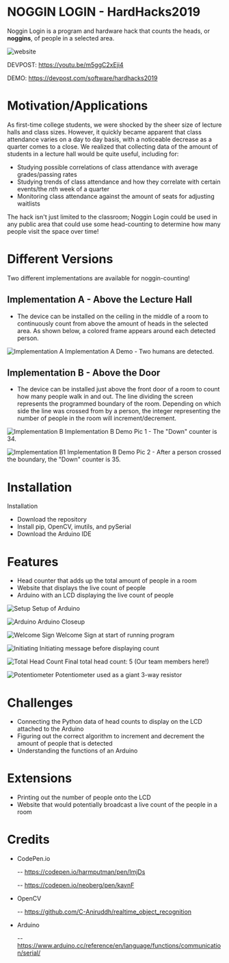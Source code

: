 # NOGGIN LOGIN - HardHacks2019
Noggin Login is a program and hardware hack that counts the heads, or __noggins__, of people in a selected area.

![website](media/noggin-login.png)

DEVPOST: https://youtu.be/m5ggC2xEji4

DEMO: https://devpost.com/software/hardhacks2019

# Motivation/Applications
As first-time college students, we were shocked by the sheer size of lecture halls and class sizes. However, it quickly became apparent that class attendance varies on a day to day basis, with a noticeable decrease as a quarter comes to a close. We realized that collecting data of the amount of students in a lecture hall would be quite useful, including for:
- Studying possible correlations of class attendance with average grades/passing rates
- Studying trends of class attendance and how they correlate with certain events/the _nth_ week of a quarter
- Monitoring class attendance against the amount of seats for adjusting waitlists

The hack isn't just limited to the classroom; Noggin Login could be used in any public area that could use some head-counting to determine how many people visit the space over time!

# Different Versions
Two different implementations are available for noggin-counting!

## Implementation A - Above the Lecture Hall
- The device can be installed on the ceiling in the middle of a room to continuously count from above the amount of heads in the selected area. As shown below, a colored frame appears around each detected person.

![Implementation A](media/ImplementationA.jpg)
Implementation A Demo - Two humans are detected.

## Implementation B - Above the Door
- The device can be installed just above the front door of a room to count how many people walk in and out. The line dividing the screen represents the programmed boundary of the room. Depending on which side the line was crossed from by a person, the integer representing the number of people in the room will increment/decrement.

![Implementation B](media/ImplementationB2.jpg)
Implementation B Demo Pic 1 - The "Down" counter is 34.

![Implementation B1](media/ImplementationB1.jpg)
Implementation B Demo Pic 2 - After a person crossed the boundary, the "Down" counter is 35.

# Installation
Installation
- Download the repository
- Install pip, OpenCV, imutils, and pySerial
- Download the Arduino IDE

# Features
- Head counter that adds up the total amount of people in a room
- Website that displays the live count of people
- Arduino with an LCD displaying the live count of people

![Setup](media/Setup.jpg)
Setup of Arduino

![Arduino](media/Arduino.jpg)
Arduino Closeup

![Welcome Sign](media/WelcomeSign.jpg)
Welcome Sign at start of running program

![Initiating](media/Initiating.jpg)
Initiating message before displaying count

![Total Head Count](media/TotalHeadCount.jpg)
Final total head count: 5 (Our team members here!)

![Potentiometer](media/Potentiometer10K.jpg)
Potentiometer used as a giant 3-way resistor

# Challenges
- Connecting the Python data of head counts to display on the LCD attached to the Arduino
- Figuring out the correct algorithm to increment and decrement the amount of people that is detected
- Understanding the functions of an Arduino

# Extensions
- Printing out the number of people onto the LCD
- Website that would potentially broadcast a live count of the people in a room

# Credits
- CodePen.io
  
  -- https://codepen.io/harmputman/pen/ImjDs
  
  -- https://codepen.io/neoberg/pen/kavnF

- OpenCV
  
  -- https://github.com/C-Aniruddh/realtime_object_recognition
  
- Arduino
  
  -- https://www.arduino.cc/reference/en/language/functions/communication/serial/
  
